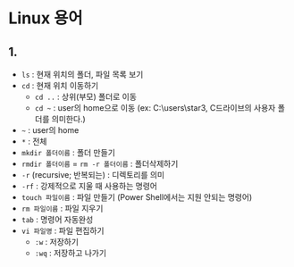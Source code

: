 # Linux 용어

## 1. 

* `ls` : 현재 위치의 폴더, 파일 목록 보기
* `cd` : 현재 위치 이동하기
  * `cd ..` : 상위(부모) 폴더로 이동
  * `cd ~` :  user의 home으로 이동 (ex: C:\users\star3, C드라이브의 사용자 폴더를 의미한다.)
* `~` : user의 home
* `*` : 전체
* `mkdir 폴더이름` : 폴더 만들기
* `rmdir 폴더이름` = `rm -r 폴더이름` : 폴더삭제하기
* `-r` (recursive; 반복되는) : 디렉토리를 의미
* `-rf` : 강제적으로 지울 때 사용하는 명령어
* `touch 파일이름` : 파일 만들기 (Power Shell에서는 지원 안되는 명령어)
* `rm 파일이름` : 파일 지우기
* `tab` : 명령어 자동완성
* `vi 파일명` :  파일 편집하기
  * `:w` : 저장하기
  * `:wq` : 저장하고 나가기 

